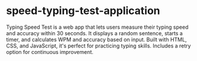 # speed-typing-test-application
Typing Speed Test is a web app that lets users measure their typing speed and accuracy within 30 seconds. It displays a random sentence, starts a timer, and calculates WPM and accuracy based on input. Built with HTML, CSS, and JavaScript, it's perfect for practicing typing skills. Includes a retry option for continuous improvement.
